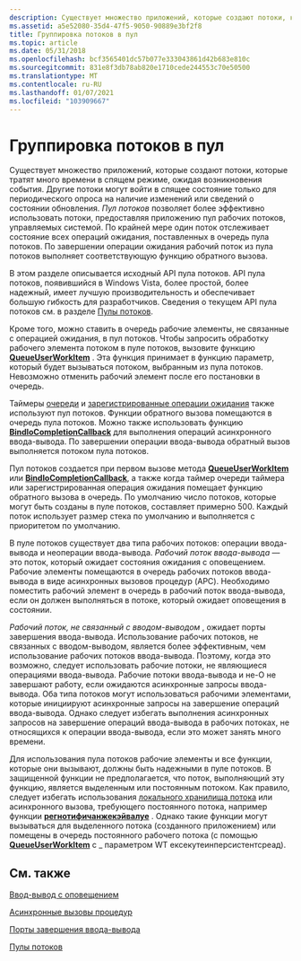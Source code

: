```yaml
---
description: Существует множество приложений, которые создают потоки, которые тратят много времени в спящем режиме, ожидая возникновения события.
ms.assetid: a5e52080-35d4-47f5-9050-90889e3bf2f8
title: Группировка потоков в пул
ms.topic: article
ms.date: 05/31/2018
ms.openlocfilehash: bcf3565401dc57b077e333043861d42b683e810c
ms.sourcegitcommit: 831e8f3db78ab820e1710cede244553c70e50500
ms.translationtype: MT
ms.contentlocale: ru-RU
ms.lasthandoff: 01/07/2021
ms.locfileid: "103909667"
---
```

# <a name="thread-pooling"></a>Группировка потоков в пул

Существует множество приложений, которые создают потоки, которые тратят много времени в спящем режиме, ожидая возникновения события. Другие потоки могут войти в спящее состояние только для периодического опроса на наличие изменений или сведений о состоянии обновления. *Пул потоков* позволяет более эффективно использовать потоки, предоставляя приложению пул рабочих потоков, управляемых системой. По крайней мере один поток отслеживает состояние всех операций ожидания, поставленных в очередь пула потоков. По завершении операции ожидания рабочий поток из пула потоков выполняет соответствующую функцию обратного вызова.

В этом разделе описывается исходный API пула потоков. API пула потоков, появившийся в Windows Vista, более простой, более надежный, имеет лучшую производительность и обеспечивает большую гибкость для разработчиков. Сведения о текущем API пула потоков см. в разделе [Пулы потоков](thread-pools.md).

Кроме того, можно ставить в очередь рабочие элементы, не связанные с операцией ожидания, в пул потоков. Чтобы запросить обработку рабочего элемента потоком в пуле потоков, вызовите функцию [**QueueUserWorkItem**](/windows/win32/api/threadpoollegacyapiset/nf-threadpoollegacyapiset-queueuserworkitem) . Эта функция принимает в функцию параметр, который будет вызываться потоком, выбранным из пула потоков. Невозможно отменить рабочий элемент после его постановки в очередь.

Таймеры [очереди](../sync/timer-queues.md) и [зарегистрированные операции ожидания](../sync/wait-functions.md) также используют пул потоков. Функции обратного вызова помещаются в очередь пула потоков. Можно также использовать функцию [**BindIoCompletionCallback**](/windows/desktop/api/WinBase/nf-winbase-bindiocompletioncallback) для выполнения операций асинхронного ввода-вывода. По завершении операции ввода-вывода обратный вызов выполняется потоком пула потоков.

Пул потоков создается при первом вызове метода [**QueueUserWorkItem**](/windows/win32/api/threadpoollegacyapiset/nf-threadpoollegacyapiset-queueuserworkitem) или [**BindIoCompletionCallback**](/windows/desktop/api/WinBase/nf-winbase-bindiocompletioncallback), а также когда таймер очереди таймера или зарегистрированная операция ожидания помещает функцию обратного вызова в очередь. По умолчанию число потоков, которые могут быть созданы в пуле потоков, составляет примерно 500. Каждый поток использует размер стека по умолчанию и выполняется с приоритетом по умолчанию.

В пуле потоков существует два типа рабочих потоков: операции ввода-вывода и неоперации ввода-вывода. *Рабочий поток ввода-вывода* — это поток, который ожидает состояния ожидания с оповещением. Рабочие элементы помещаются в очередь рабочих потоков ввода-вывода в виде асинхронных вызовов процедур (APC). Необходимо поместить рабочий элемент в очередь в рабочий поток ввода-вывода, если он должен выполняться в потоке, который ожидает оповещения в состоянии.

*Рабочий поток, не связанный с вводом-выводом* , ожидает порты завершения ввода-вывода. Использование рабочих потоков, не связанных с вводом-выводом, является более эффективным, чем использование рабочих потоков ввода-вывода. Поэтому, когда это возможно, следует использовать рабочие потоки, не являющиеся операциями ввода-вывода. Рабочие потоки ввода-вывода и не-O не завершают работу, если ожидаются асинхронные запросы ввода-вывода. Оба типа потоков могут использоваться рабочими элементами, которые инициируют асинхронные запросы на завершение операций ввода-вывода. Однако следует избегать выполнения асинхронных запросов на завершение операций ввода-вывода в рабочих потоках, не относящихся к операции ввода-вывода, если это может занять много времени.

Для использования пула потоков рабочие элементы и все функции, которые они вызывают, должны быть надежными в пуле потоков. В защищенной функции не предполагается, что поток, выполняющий эту функцию, является выделенным или постоянным потоком. Как правило, следует избегать использования [локального хранилища потока](thread-local-storage.md) или асинхронного вызова, требующего постоянного потока, например функции [**регнотифичанжекэйвалуе**](/windows/win32/api/winreg/nf-winreg-regnotifychangekeyvalue) . Однако такие функции могут вызываться для выделенного потока (созданного приложением) или помещены в очередь постоянного рабочего потока (с помощью [**QueueUserWorkItem**](/windows/win32/api/threadpoollegacyapiset/nf-threadpoollegacyapiset-queueuserworkitem) с \_ параметром WT ексекутеинперсистентсреад).

## <a name="related-topics"></a>См. также

<dl> <dt>

[Ввод-вывод с оповещением](../fileio/alertable-i-o.md)
</dt> <dt>

[Асинхронные вызовы процедур](../sync/asynchronous-procedure-calls.md)
</dt> <dt>

[Порты завершения ввода-вывода](../fileio/i-o-completion-ports.md)
</dt> <dt>

[Пулы потоков](thread-pools.md)
</dt> </dl>

 

 
